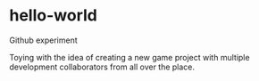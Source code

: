 # hello-world
Github experiment

Toying with the idea of creating a new game project with multiple development collaborators from all over the place.
